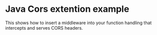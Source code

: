 # Java Cors extention example 

This shows how to insert a middleware into your function handling that intercepts and serves CORS headers. 